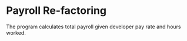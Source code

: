 ﻿# Payroll Re-factoring

The program calculates total payroll given developer pay rate and hours worked.

